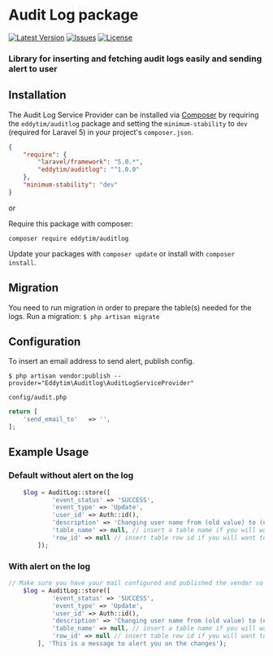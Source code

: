 # Audit Log package

[![Latest Version](https://img.shields.io/github/release/trutimer/AuditLog-package?style=flat-square)](https://github.com/trutimer/AuditLog-package/releases)
[![Issues](https://img.shields.io/github/issues/trutimer/AuditLog-package?style=flat-square)](https://github.com/trutimer/AuditLog-package/issues)
[![License](https://poser.pugx.org/eddytim/auditlog/license.svg)](https://packagist.org/packages/eddytim/auditlog)

### Library for inserting and fetching audit logs easily and sending alert to user

## Installation

The Audit Log Service Provider can be installed via [Composer](http://getcomposer.org) by requiring the
`eddytim/auditlog` package and setting the `minimum-stability` to `dev` (required for Laravel 5) in your
project's `composer.json`.

```json
{
    "require": {
        "laravel/framework": "5.0.*",
        "eddytim/auditlog": "^1.0.0"
    },
    "minimum-stability": "dev"
}
```

or

Require this package with composer:
```
composer require eddytim/auditlog
```

Update your packages with ```composer update``` or install with ```composer install```.

## Migration
You need to run migration in order to prepare the table(s) needed for the logs. Run a migration:
``$ php artisan migrate``

## Configuration

To insert an email address to send alert, publish config.

```$ php artisan vendor:publish --provider="Eddytim\Auditlog\AuditLogServiceProvider"```

`config/audit.php`

```php
return [
    'send_email_to'   => '',
];
```
## Example Usage
### Default without alert on the log
```php
    $log = AuditLog::store([
            'event_status' => 'SUCCESS',
            'event_type' => 'Update',
            'user_id' => Auth::id(),
            'description' => 'Changing user name from (old value) to (new value)',
            'table_name' => null, // insert a table name if you will want to track affected table
            'row_id' => null // insert table row id if you will want to track specific affected record
        ]);
```

### With alert on the log
```php
// Make sure you have your mail configured and published the vendor so as to specify an email address
    $log = AuditLog::store([
            'event_status' => 'SUCCESS',
            'event_type' => 'Update',
            'user_id' => Auth::id(),
            'description' => 'Changing user name from (old value) to (new value)',
            'table_name' => null, // insert a table name if you will want to track affected table
            'row_id' => null // insert table row id if you will want to track specific affected record
        ], 'This is a message to alert you on the changes');
```
